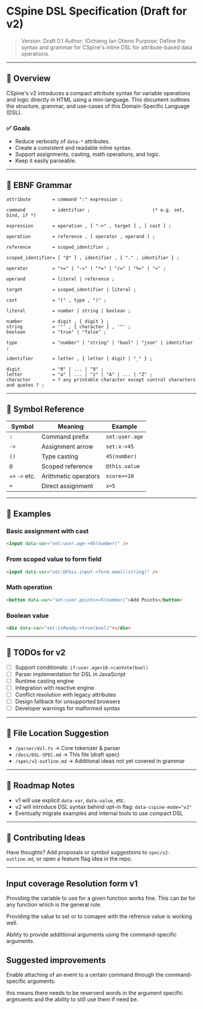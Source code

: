 # CSpine DSL Specification (Draft for v2)

> Version: Draft 0.1
> Author: \Ochieng Ian Otieno
> Purpose: Define the syntax and grammar for CSpine's inline DSL for attribute-based data operations.

---

## 📌 Overview

CSpine's v2 introduces a compact attribute syntax for variable operations and logic directly in HTML using a mini-language. This document outlines the structure, grammar, and use-cases of this Domain-Specific Language (DSL).

### ✅ Goals

- Reduce verbosity of `data-*` attributes.
- Create a consistent and readable inline syntax.
- Support assignments, casting, math operations, and logic.
- Keep it easily parseable.

---

## 🧬 EBNF Grammar

```ebnf
attribute        = command ":" expression ;

command          = identifier ;                       (* e.g. set, bind, if *)

expression       = operation , [ "->" , target ] , [ cast ] ;

operation        = reference , [ operator , operand ] ;

reference        = scoped_identifier ;

scoped_identifier= [ "@" ] , identifier , { "." , identifier } ;

operator         = "+=" | "-=" | "*=" | "/=" | "%=" | "=" ;

operand          = literal | reference ;

target           = scoped_identifier | literal ;

cast             = "(" , type , ")" ;

literal          = number | string | boolean ;

number           = digit , { digit } ;
string           = '"' , { character } , '"' ;
boolean          = "true" | "false" ;

type             = "number" | "string" | "bool" | "json" | identifier ;

identifier       = letter , { letter | digit | "_" } ;

digit            = "0" | ... | "9" ;
letter           = "a" | ... | "z" | "A" | ... | "Z" ;
character        = ? any printable character except control characters and quotes ? ;
```

---

## 🔧 Symbol Reference

| Symbol         | Meaning              | Example        |
| -------------- | -------------------- | -------------- |
| `:`            | Command prefix       | `set:user.age` |
| `->`           | Assignment arrow     | `set:x->45`    |
| `()`           | Type casting         | `45(number)`   |
| `@`            | Scoped reference     | `@this.value`  |
| `+=` `-=` etc. | Arithmetic operators | `score+=10`    |
| `=`            | Direct assignment    | `x=5`          |

---

## 🧪 Examples

### Basic assignment with cast

```html
<input data-var="set:user.age->45(number)" />
```

### From scoped value to form field

```html
<input data-var="set:@this.input->form.email(string)" />
```

### Math operation

```html
<button data-var="set:user.points+=5(number)">Add Points</button>
```

### Boolean value

```html
<div data-var="set:isReady->true(bool)"></div>
```

---

## 📝 TODOs for v2

- [ ] Support conditionals: `if:user.age>18->canVote(bool)`
- [ ] Parser implementation for DSL in JavaScript
- [ ] Runtime casting engine
- [ ] Integration with reactive engine
- [ ] Conflict resolution with legacy attributes
- [ ] Design fallback for unsupported browsers
- [ ] Developer warnings for malformed syntax

---

## 📂 File Location Suggestion

- `/parser/dsl.ts` → Core tokenizer & parser
- `/docs/DSL-SPEC.md` → This file (draft spec)
- `/spec/v2-outline.md` → Additional ideas not yet covered in grammar

---

## 🚀 Roadmap Notes

- v1 will use explicit `data-var`, `data-value`, etc.
- v2 will introduce DSL syntax behind opt-in flag: `data-cspine-mode="v2"`
- Eventually migrate examples and internal tools to use compact DSL

---

## 📣 Contributing Ideas

Have thoughts? Add proposals or symbol suggestions to `spec/v2-outline.md`, or open a feature flag idea in the repo.

---

## Input coverage Resolution form v1

Providing the variable to use for a given function works fine. This can be for any function which is the general rule.

Providing the value to set or to comapre with the refrence value is working well.

Ability to provide addittional arguments using the command-specific arguments.

## Suggested improvements

Enable attaching of an event to a certain command through the command-specific arguments.

this means there needs to be reserverd words in the argument specific argmuents and the ability to still use them if need be.
